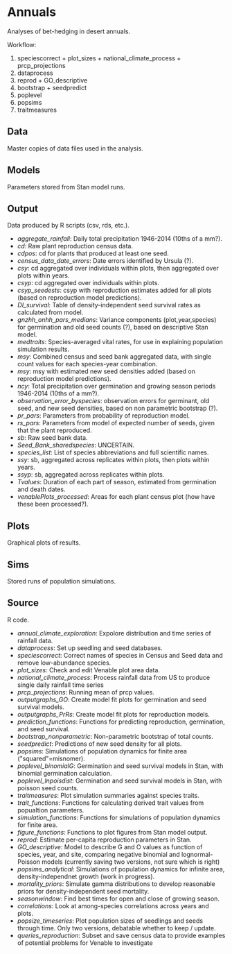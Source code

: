 # Annuals
Analyses of bet-hedging in desert annuals.

Workflow:
1. speciescorrect + plot_sizes + national_climate_process + prcp_projections
2. dataprocess
3. reprod + GO_descriptive
4. bootstrap + seedpredict
5. poplevel
6. popsims
7. traitmeasures

## Data
Master copies of data files used in the analysis.

## Models
Parameters stored from Stan model runs.

## Output
Data produced by R scripts (csv, rds, etc.).
* *aggregate_rainfall*: Daily total precipitation 1946-2014 (10ths of a mm?).
* *cd*: Raw plant reproduction census data.
* *cdpos*: cd for plants that produced at least one seed.
* *census_data_date_errors*: Date errors identified by Ursula (?).
* *csy*: cd aggregated over individuals within plots, then aggregated over plots within years.
* *csyp*: cd aggregated over individuals within plots.
* *csyp_seedests*: csyp with reproduction estimates added for all plots (based on reproduction model predictions).
* *DI_survival*: Table of density-independent seed survival rates as calculated from model.
* *gnzhh_onhh_pars_medians*: Variance components (plot,year,species) for germination and old seed counts (?), based on descriptive Stan model. 
* *medtraits*: Species-averaged vital rates, for use in explaining population simulation results. 
* *msy*: Combined census and seed bank aggregated data, with single count values for each species-year combination. 
* *msy*: msy with estimated new seed densities added (based on reproduction model predictions).
* *ncy*: Total precipitation over germination and growing season periods 1946-2014 (10ths of a mm?).
* *observation_error_byspecies*: observation errors for germinant, old seed, and new seed densities, based on non parametric bootstrap (?). 
* *pr_pars*: Parameters from probability of reproduction model.
* *rs_pars*: Parameters from model of expected number of seeds, given that the plant reproduced. 
* *sb*: Raw seed bank data.
* *Seed_Bank_sharedspecies*: UNCERTAIN.
* *species_list*: List of species abbreviations and full scientific names.
* *ssy*: sb, aggregated across replicates within plots, then plots within years.
* *ssyp*: sb, aggregated across replicates within plots.
* *Tvalues*: Duration of each part of season, estimated from germination and death dates.
* *venablePlots_processed*: Areas for each plant census plot (how have these been processed?).

## Plots
Graphical plots of results.

## Sims
Stored runs of population simulations.

## Source
R code.
* *annual_climate_exploration*: Expolore distribution and time series of rainfall data.
* *dataprocess*: Set up seedling and seed databases.
* *speciescorrect*: Correct names of species in Census and Seed data and remove low-abundance species. 
* *plot_sizes*: Check and edit Venable plot area data.
* *national_climate_process*: Process rainfall data from US to produce single daily rainfall time series
* *prcp_projections*: Running mean of prcp values.
* *outputgraphs_GO*: Create model fit plots for germination and seed survival models.
* *outputgraphs_PrRs*: Create model fit plots for reproduction models.
* *prediction_functions*: Functions for predicting reproduction, germination, and seed survival. 
* *bootstrap_nonparametric*: Non-parametric bootstrap of total counts.
* *seedpredict*: Predictions of new seed density for all plots. 
* *popsims*: Simulations of population dynamics for finite area ("squared"=misnomer). 
* *poplevel_binomialG*: Germination and seed survival models in Stan, with binomial germination calculation.
* *poplevel_lnpoisdist*: Germination and seed survival models in Stan, with poisson seed counts.
* *traitmeasures*: Plot simulation summaries against species traits.
* *trait_functions*: Functions for calculating derived trait values from popualtion parameters.
* *simulation_functions*: Functions for simulations of population dynamics for finite area.
* *figure_functions*: Functions to plot figures from Stan model output.
* *reprod*: Estimate per-capita reproduction parameters in Stan.
* *GO_descriptive*: Model to describe G and O values as function of species, year, and site, comparing negative binomial and lognormal-Poisson models (currently saving two versions, not sure which is right)
* *popsims_analytical*: Simulations of population dynamics for infinite area, density-independnet growth (work in progress).
* *mortality_priors*: Simulate gamma distributions to develop reasonable priors for density-independent seed mortality.
* *seasonwindow*: Find best times for open and close of growing season.
* *correlations*: Look at among-species correlations across years and plots.
* *popsize_timeseries*: Plot population sizes of seedlings and seeds through time. Only two versions, debatable whether to keep / update. 
* *queries_reproduction*: Subset and save census data to provide examples of potential problems for Venable to investigate